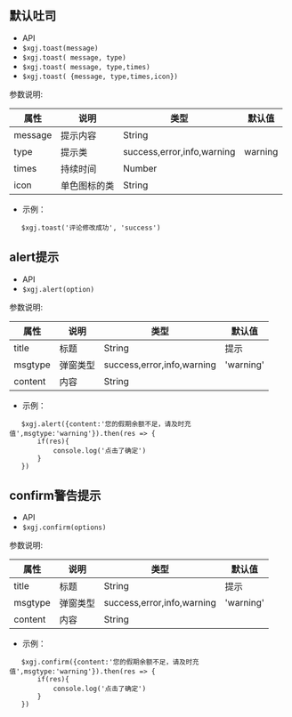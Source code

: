 ##  默认吐司  

*  API
  * ` $xgj.toast(message) `
  * ` $xgj.toast( message, type) `
  * ` $xgj.toast( message, type,times) `
  * ` $xgj.toast( {message, type,times,icon}) `

参数说明:

| 属性 | 说明 | 类型 | 默认值 |
| --- | --- | --- | --- |
| message | 提示内容 | String | |
| type | 提示类 |  success,error,info,warning  | warning |
| times | 持续时间 | Number |  |
| icon | 单色图标的类 | String |  |

* 示例：
  
```
   $xgj.toast('评论修改成功', 'success')
```


## alert提示

*  API
  * ` $xgj.alert(option) `

参数说明:

| 属性 | 说明 | 类型 | 默认值 |
| --- | --- | --- | --- |
| title | 标题 | String | 提示 |
| msgtype | 弹窗类型 | success,error,info,warning | 'warning' |
| content | 内容 | String |   |


* 示例：
  
```
   $xgj.alert({content:'您的假期余额不足，请及时充值',msgtype:'warning'}).then(res => {
       if(res){
           console.log('点击了确定')
       }
   })

```


## confirm警告提示

*  API
  * ` $xgj.confirm(options) `
  
参数说明:

| 属性 | 说明 | 类型 | 默认值 |
| --- | --- | --- | --- |
| title | 标题 | String | 提示 |
| msgtype | 弹窗类型 | success,error,info,warning | 'warning' |
| content | 内容 | String |   |


* 示例：
  
```
   $xgj.confirm({content:'您的假期余额不足，请及时充值',msgtype:'warning'}).then(res => {
       if(res){
           console.log('点击了确定')
       }
   })

```
